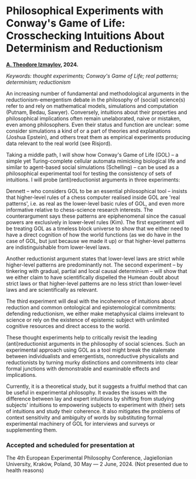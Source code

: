 # Philosophical Experiments with Conway's Game of Life: Crosschecking Intuitions About Determinism and Reductionism

**[A. Theodore Izmaylov](https://theodoreizmaylov.com/), 2024.**

*Keywords: thought experiments; Conway's Game of Life; real patterns; determinism; reductionism*

An increasing number of fundamental and methodological arguments in the reductionism-emergentism debate in the philosophy of (social) science(s) refer to and rely on mathematical models, simulations and computation (Putnam, Bedau, Sawyer). Conversely, intuitions about their properties and philosophical implications often remain unelaborated, naive or mistaken, even among philosophers. Even their status and function are unclear: some consider simulations a kind of or a part of theories and explanations (Joshua Epstein), and others treat them as empirical experiments producing data relevant to the real world (see Risjord).

Taking a middle path, I will show how Conway's Game of Life (GOL) – a simple yet Turing-complete cellular automata mimicking biological life and similar to agent-based social simulations (Schelling) – can be used as a philosophical experimental tool for testing the consistency of sets of intuitions. I will probe (anti)reductionist arguments in three experiments:

Dennett – who considers GOL to be an essential philosophical tool – insists that higher-level rules of a chess computer realised inside GOL are 'real patterns', i.e. as real as the lower-level basic rules of GOL, and even more informative relative to chess-science research interests. The counterargument says these patterns are epiphenomenal since the casual powers are exclusively in lower-level rules (Kim). The first experiment will be treating GOL as a timeless block universe to show that we either need to have a direct cognition of how the world functions (as we do have in the case of GOL, but just because we made it up) or that higher-level patterns are indistinguishable from lower-level laws.

Another reductionist argument states that lower-level laws are strict while higher-level patterns are predominantly not. The second experiment – by tinkering with gradual, partial and local causal determinism – will show that we either claim to have scientifically dispelled the Humean doubt about strict laws or that higher-level patterns are no less strict than lower-level laws and are scientifically as relevant.

The third experiment will deal with the incoherence of intuitions about reduction and common ontological and epistemological commitments: defending reductionism, we either make metaphysical claims irrelevant to science or rely on the existence of epistemic subject with unlimited cognitive resources and direct access to the world.

These thought experiments help to critically revisit the leading (anti)reductionist arguments in the philosophy of social sciences. Such an experimental approach using GOL as a tool might break the stalemate between individualists and emergentists, nonreductive physicalists and reductionists by turning murky distinctions and commitments into clear formal junctions with demonstrable and examinable effects and implications.

Currently, it is a theoretical study, but it suggests a fruitful method that can be useful in experimental philosophy. It evades the issues with the difference between lay and expert intuitions by shifting from studying subjects' intuitions to empowering subjects to experiment with (their) sets of intuitions and study their coherence. It also mitigates the problems of context sensitivity and ambiguity of words by substituting formal experimental machinery of GOL for interviews and surveys or supplementing them.

### Accepted and scheduled for presentation at

The 4th European Experimental Philosophy Conference, Jagiellonian University, Kraków, Poland, 30 May — 2 June, 2024. (Not presented due to health reasons)
